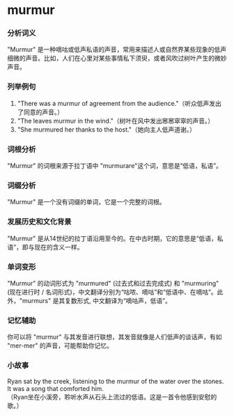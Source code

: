 # murmur

### 分析词义

  

"Murmur" 是一种嘀咕或低声私语的声音，常用来描述人或自然界某些现象的低声细微的声音。比如，人们在心里对某些事情私下须臾，或者风吹过树叶产生的微妙声音。

  

### 列举例句

  

1.  "There was a murmur of agreement from the audience."（听众低声发出了同意的声音。）
2.  "The leaves murmur in the wind."（树叶在风中发出窸窸窣窣的声音。）
3.  "She murmured her thanks to the host."（她向主人低声道谢。）

  

### 词根分析

  

"Murmur" 的词根来源于拉丁语中 "murmurare"这个词，意思是“低语，私语”。

  

### 词缀分析

  

"Murmur" 是一个没有词缀的单词，它是一个完整的词根。

  

### 发展历史和文化背景

  

"Murmur" 是从14世纪的拉丁语沿用至今的。在中古时期，它的意思是“低语，私语”，即与现在的含义一样。

  

### 单词变形

  

"Murmur" 的动词形式为 "murmured" (过去式和过去完成式) 和 "murmuring" (现在进行时 / 名词形式)，中文翻译分别为“咕哝、嘀咕”和“低语中、在嘀咕”。此外，"murmurs" 是其复数形式, 中文翻译为“嘀咕声，低语”。

  

### 记忆辅助

  

你可以将 "murmur" 与其发音进行联想，其发音就像是人们低声的谈话声，有如 "mer-mer" 的声音，可能帮助你记忆。

  

### 小故事

  

Ryan sat by the creek, listening to the murmur of the water over the stones. It was a song that comforted him.  
（Ryan坐在小溪旁，聆听水声从石头上流过的低语。这是一首令他感到安慰的歌。）
